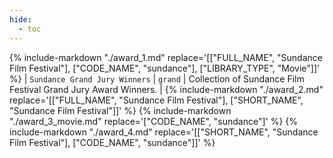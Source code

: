 ```yaml
---
hide:
  - toc
---
```

{%
    include-markdown "./award_1.md"
    replace='[["FULL_NAME", "Sundance Film Festival"], ["CODE_NAME", "sundance"], ["LIBRARY_TYPE", "Movie"]]'
%}
| `Sundance Grand Jury Winners` | `grand` | Collection of Sundance Film Festival Grand Jury Award Winners. |
{%
    include-markdown "./award_2.md"
    replace='[["FULL_NAME", "Sundance Film Festival"], ["SHORT_NAME", "Sundance Film Festival"]]'
%}
{%
    include-markdown "./award_3_movie.md"
    replace='["CODE_NAME", "sundance"]'
%}
{%
    include-markdown "./award_4.md"
    replace='[["SHORT_NAME", "Sundance Film Festival"], ["CODE_NAME", "sundance"]]'
%}